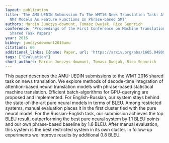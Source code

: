 ```yaml
---
layout: publication
title: 'The AMU-UEDIN Submission To The WMT16 News Translation Task: Attention-based
  NMT Models As Feature Functions In Phrase-based SMT'
authors: Marcin Junczys-dowmunt, Tomasz Dwojak, Rico Sennrich
conference: 'Proceedings of the First Conference on Machine Translation: Volume 2,
  Shared Task Papers'
year: 2016
bibkey: junczysdowmunt2016amu
citations: 66
additional_links: [{name: Paper, url: 'https://arxiv.org/abs/1605.04809'}]
tags: ["Evaluation"]
short_authors: Marcin Junczys-dowmunt, Tomasz Dwojak, Rico Sennrich
---
```

This paper describes the AMU-UEDIN submissions to the WMT 2016 shared task on
news translation. We explore methods of decode-time integration of
attention-based neural translation models with phrase-based statistical machine
translation. Efficient batch-algorithms for GPU-querying are proposed and
implemented. For English-Russian, our system stays behind the state-of-the-art
pure neural models in terms of BLEU. Among restricted systems, manual
evaluation places it in the first cluster tied with the pure neural model. For
the Russian-English task, our submission achieves the top BLEU result,
outperforming the best pure neural system by 1.1 BLEU points and our own
phrase-based baseline by 1.6 BLEU. After manual evaluation, this system is the
best restricted system in its own cluster. In follow-up experiments we improve
results by additional 0.8 BLEU.